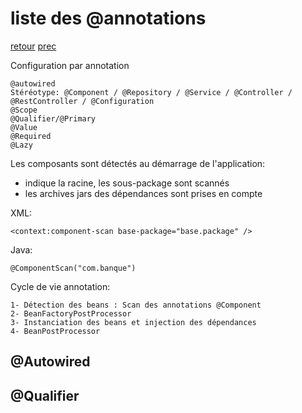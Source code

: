 # liste des @annotations
[retour](https://github.com/grouault/spring-tutorial/blob/master/spring-contexte/notes/INDEX.md)
[prec](https://github.com/grouault/spring-tutorial/blob/master/spring-contexte/notes/configuration.annotation.md)

Configuration par annotation
```
@autowired
Stéréotype: @Component / @Repository / @Service / @Controller / @RestController / @Configuration
@Scope
@Qualifier/@Primary
@Value
@Required
@Lazy
```

Les composants sont détectés au démarrage de l'application:
- indique la racine, les sous-package sont scannés
- les archives jars des dépendances sont prises en compte

XML:
```
<context:component-scan base-package="base.package" />
```
Java:
```
@ComponentScan("com.banque")
```

Cycle de vie annotation:
```
1- Détection des beans : Scan des annotations @Component
2- BeanFactoryPostProcessor
3- Instanciation des beans et injection des dépendances
4- BeanPostProcessor
```

## @Autowired

## @Qualifier

